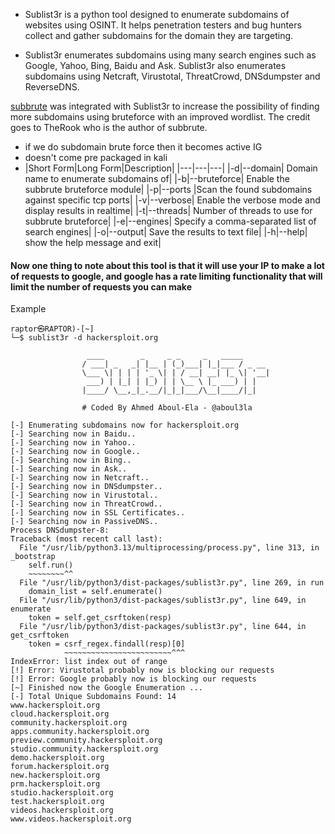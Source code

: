 - Sublist3r is a python tool designed to enumerate subdomains of websites using OSINT. It helps penetration testers and bug hunters collect and gather subdomains for the domain they are targeting. 

- Sublist3r enumerates subdomains using many search engines such as Google, Yahoo, Bing, Baidu and Ask. Sublist3r also enumerates subdomains using Netcraft, Virustotal, ThreatCrowd, DNSdumpster and ReverseDNS.

[subbrute](https://github.com/TheRook/subbrute) was integrated with Sublist3r to increase the possibility of finding more subdomains using bruteforce with an improved wordlist. The credit goes to TheRook who is the author of subbrute.

- if we do subdomain brute force then it becomes active IG
- doesn't come pre packaged in kali
- |Short Form|Long Form|Description|
|---|---|---|
|-d|--domain| Domain name to enumerate subdomains of|
|-b|--bruteforce| Enable the subbrute bruteforce module|
|-p|--ports |Scan the found subdomains against specific tcp ports|
|-v|--verbose| Enable the verbose mode and display results in realtime|
|-t|--threads| Number of threads to use for subbrute bruteforce|
|-e|--engines| Specify a comma-separated list of search engines|
|-o|--output| Save the results to text file|
|-h|--help| show the help message and exit|


#### Now one thing to note about this tool is that it will use your IP to make a lot of requests to google, and google has a rate limiting functionality that will limit the number of requests you can make 

Example 
```
raptor㉿RAPTOR)-[~]
└─$ sublist3r -d hackersploit.org                      

                 ____        _     _ _     _   _____                                                                                                                                                                                       
                / ___| _   _| |__ | (_)___| |_|___ / _ __                                                                                                                                                                                  
                \___ \| | | | '_ \| | / __| __| |_ \| '__|                                                                                                                                                                                 
                 ___) | |_| | |_) | | \__ \ |_ ___) | |                                                                                                                                                                                    
                |____/ \__,_|_.__/|_|_|___/\__|____/|_|                                                                                                                                                                                    
                                                                                                                                                                                                                                           
                # Coded By Ahmed Aboul-Ela - @aboul3la                                                                                                                                                                                     
                                                                                                                                                                                                                                           
[-] Enumerating subdomains now for hackersploit.org                                                                                                                                                                                        
[-] Searching now in Baidu..
[-] Searching now in Yahoo..
[-] Searching now in Google..
[-] Searching now in Bing..
[-] Searching now in Ask..
[-] Searching now in Netcraft..
[-] Searching now in DNSdumpster..
[-] Searching now in Virustotal..
[-] Searching now in ThreatCrowd..
[-] Searching now in SSL Certificates..
[-] Searching now in PassiveDNS..
Process DNSdumpster-8:
Traceback (most recent call last):
  File "/usr/lib/python3.13/multiprocessing/process.py", line 313, in _bootstrap
    self.run()
    ~~~~~~~~^^
  File "/usr/lib/python3/dist-packages/sublist3r.py", line 269, in run
    domain_list = self.enumerate()
  File "/usr/lib/python3/dist-packages/sublist3r.py", line 649, in enumerate
    token = self.get_csrftoken(resp)
  File "/usr/lib/python3/dist-packages/sublist3r.py", line 644, in get_csrftoken
    token = csrf_regex.findall(resp)[0]
            ~~~~~~~~~~~~~~~~~~~~~~~~^^^
IndexError: list index out of range
[!] Error: Virustotal probably now is blocking our requests
[!] Error: Google probably now is blocking our requests
[~] Finished now the Google Enumeration ...
[-] Total Unique Subdomains Found: 14
www.hackersploit.org
cloud.hackersploit.org
community.hackersploit.org
apps.community.hackersploit.org
preview.community.hackersploit.org
studio.community.hackersploit.org
demo.hackersploit.org
forum.hackersploit.org
new.hackersploit.org
prm.hackersploit.org
studio.hackersploit.org
test.hackersploit.org
videos.hackersploit.org
www.videos.hackersploit.org

```
